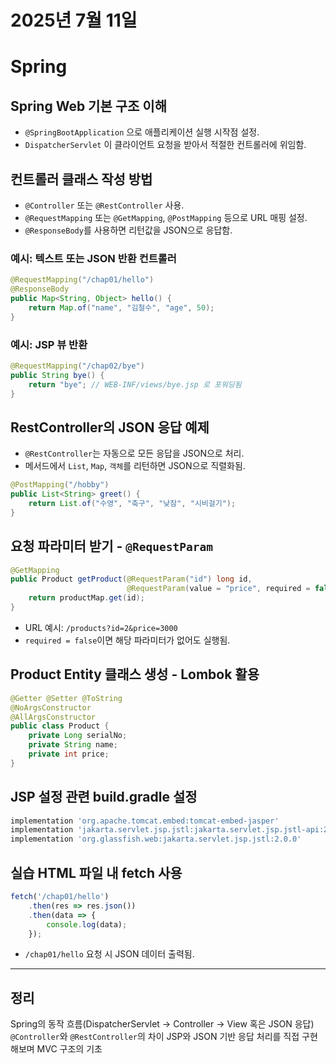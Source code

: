 # 2025년 7월 11일 

# Spring

## Spring Web 기본 구조 이해

* `@SpringBootApplication` 으로 애플리케이션 실행 시작점 설정.
* `DispatcherServlet` 이 클라이언트 요청을 받아서 적절한 컨트롤러에 위임함.

## 컨트롤러 클래스 작성 방법

* `@Controller` 또는 `@RestController` 사용.
* `@RequestMapping` 또는 `@GetMapping`, `@PostMapping` 등으로 URL 매핑 설정.
* `@ResponseBody`를 사용하면 리턴값을 JSON으로 응답함.

### 예시: 텍스트 또는 JSON 반환 컨트롤러

```java
@RequestMapping("/chap01/hello")
@ResponseBody
public Map<String, Object> hello() {
    return Map.of("name", "김철수", "age", 50);
}
```

### 예시: JSP 뷰 반환

```java
@RequestMapping("/chap02/bye")
public String bye() {
    return "bye"; // WEB-INF/views/bye.jsp 로 포워딩됨
}
```

## RestController의 JSON 응답 예제

* `@RestController`는 자동으로 모든 응답을 JSON으로 처리.
* 메서드에서 `List`, `Map`, `객체`를 리턴하면 JSON으로 직렬화됨.

```java
@PostMapping("/hobby")
public List<String> greet() {
    return List.of("수영", "축구", "낮잠", "시비걸기");
}
```

## 요청 파라미터 받기 - `@RequestParam`

```java
@GetMapping
public Product getProduct(@RequestParam("id") long id,
                          @RequestParam(value = "price", required = false, defaultValue = "1000") int price) {
    return productMap.get(id);
}
```

* URL 예시: `/products?id=2&price=3000`
* `required = false`이면 해당 파라미터가 없어도 실행됨.

## Product Entity 클래스 생성 - Lombok 활용

```java
@Getter @Setter @ToString
@NoArgsConstructor
@AllArgsConstructor
public class Product {
    private Long serialNo;
    private String name;
    private int price;
}
```

## JSP 설정 관련 build.gradle 설정

```groovy
implementation 'org.apache.tomcat.embed:tomcat-embed-jasper'
implementation 'jakarta.servlet.jsp.jstl:jakarta.servlet.jsp.jstl-api:2.0.0'
implementation 'org.glassfish.web:jakarta.servlet.jsp.jstl:2.0.0'
```

## 실습 HTML 파일 내 fetch 사용

```javascript
fetch('/chap01/hello')
    .then(res => res.json())
    .then(data => {
        console.log(data);
    });
```

* `/chap01/hello` 요청 시 JSON 데이터 출력됨.

---

## 정리

Spring의 동작 흐름(DispatcherServlet -> Controller -> View 혹은 JSON 응답)
`@Controller`와 `@RestController`의 차이 
JSP와 JSON 기반 응답 처리를 직접 구현해보며 MVC 구조의 기초
